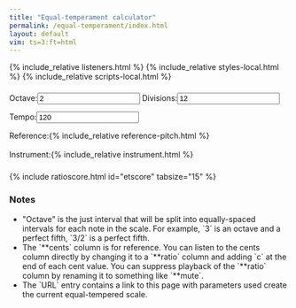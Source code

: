 ```yaml
---
title: "Equal-temperament calculator"
permalink: /equal-temperament/index.html
layout: default
vim: ts=3:ft=html
---
```


{% include_relative listeners.html %}
{% include_relative styles-local.html %}
{% include_relative scripts-local.html %}

<div style="line-height:34px;">
	<nobr><label for="octave">Octave:</label><input id="octave" value="2"></nobr>
	<nobr><label for="divisions">Divisions:</label><input id="divisions" value="12"></nobr>
	<nobr><label for="tempo">Tempo:</label><input id="tempo" value="120"></nobr>
	<nobr><label for="reference">Reference:</label>{% include_relative reference-pitch.html %}</nobr>
	<nobr><label for="instrument">Instrument:</label>{% include_relative instrument.html %}</nobr>
</div>

<!--
<span class="link" onclick="copyUrl(); alert('Link copied to clipboard');">copy link</span>
-->

{% include ratioscore.html id="etscore" tabsize="15" %}
<script type="application/x-ratioscore" id="etscore">
</script>


<h3> Notes </h3>

<ul>

<li markdown="1">
"Octave" is the just interval that will be split into equally-spaced
intervals for each note in the scale. For example, `3` is an octave and a
perfect fifth, `3/2` is a perfect fifth.
</li>

<li markdown="1"> 
The `**cents` column is for reference.  You can listen to
the cents column directly by changing it to a `**ratio` column and
adding `c` at the end of each cent value.  You can suppress
playback of the `**ratio` column by renaming it to something
like `**mute`.
</li>

<li markdown="1">
The `URL` entry contains a link to this page with parameters
used create the current equal-tempered scale.
</li>

</ul>

